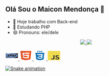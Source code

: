 ## Olá Sou o Maicon Mendonça 👋

- 🔭 Hoje trabalho com Back-end
- 🌱 Estudando PHP
- 😄 Pronouns: ele/dele

<div align="center">
  <a href="https://github.com/Maiconsmendonca">
  <img height="180em" src="https://github-readme-stats.vercel.app/api?username=Maiconsmendonca&show_icons=true&theme=dracula&include_all_commits=true&count_private=true"/>
  <img height="180em" src="https://github-readme-stats.vercel.app/api/top-langs/?username=Maiconsmendonca&layout=compact&langs_count=7&theme=dracula"/>
</div>
  
<div style="display: inline_block"><br>
    <img align"center" height="30" width="40" src="https://github.com/devicons/devicon/blob/master/icons/php/php-original.svg"/>
    <img align"center" height="30" width="40" src="https://github.com/devicons/devicon/blob/master/icons/html5/html5-original.svg"/>
    <img align"center" height="30" width="40" src="https://github.com/devicons/devicon/blob/master/icons/css3/css3-plain-wordmark.svg"/>
    <img align"center" height="30" width="40" src="https://github.com/devicons/devicon/blob/master/icons/javascript/javascript-original.svg"/>
</div>
  

![Snake animation](https://github.com/Maiconsmendonca/Maiconsmendonca/blob/output/github-contribution-grid-snake.svg)  
